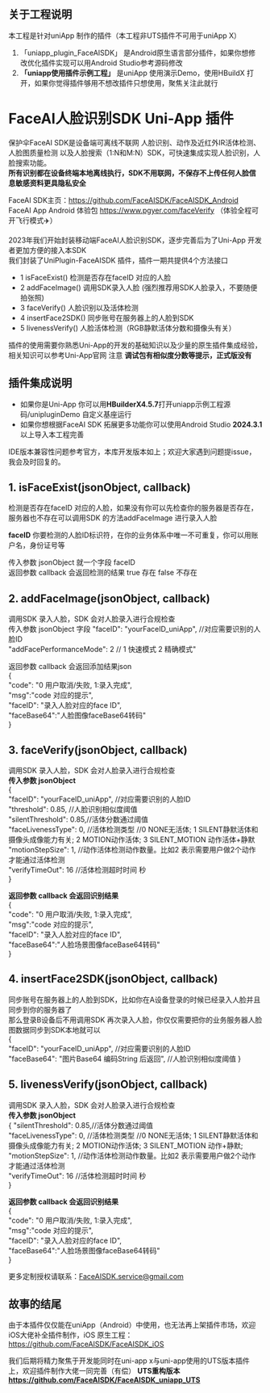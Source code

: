 ## 关于工程说明
  本工程是针对uniApp 制作的插件（本工程非UTS插件不可用于uniApp X）

  1. 「uniapp_plugin_FaceAISDK」 是Android原生语言部分插件，如果你想修改优化插件实现可以用Android Studio参考源码修改
  2. **「uniapp使用插件示例工程」** 是uniApp 使用演示Demo，使用HBuildX 打开，如果你觉得插件够用不想改插件只想使用，聚焦关注此就行

   
# FaceAI人脸识别SDK Uni-App 插件

保护伞FaceAI SDK是设备端可离线不联网 人脸识别、动作及近红外IR活体检测、人脸图质量检测
以及人脸搜索（1:N和M:N）SDK，可快速集成实现人脸识别，人脸搜索功能。  
**所有识别都在设备终端本地离线执行，SDK不用联网，不保存不上传任何人脸信息敏感资料更具隐私安全**  

FaceAI SDK主页：https://github.com/FaceAISDK/FaceAISDK_Android   
FaceAI App Android 体验包 https://www.pgyer.com/faceVerify （体验全程可开飞行模式✈️）  
 
2023年我们开始封装移动端FaceAI人脸识别SDK，逐步完善后为了Uni-App 开发者更加方便的接入本SDK  
我们封装了UniPlugin-FaceAISDK 插件，插件一期共提供4个方法接口
  - 1  isFaceExist()      检测是否存在faceID 对应的人脸
  - 2  addFaceImage()     调用SDK录入人脸 (强烈推荐用SDK人脸录入，不要随便拍张照)
  - 3  faceVerify()       人脸识别以及活体检测
  - 4  insertFace2SDK()   同步账号在服务器上的人脸到SDK
  - 5  livenessVerify()   人脸活体检测（RGB静默活体分数和摄像头有关）

插件的使用需要你熟悉Uni-App的开发的基础知识以及少量的原生插件集成经验，相关知识可以参考Uni-App官网
注意 **调试包有相似度分数等提示，正式版没有**

## 插件集成说明
- 如果你是Uni-App 你可以用**HBuilderX4.5.7**打开uniapp示例工程源码/unipluginDemo 自定义基座运行
- 如果你想根据FaceAI SDK 拓展更多功能你可以使用Android Studio **2024.3.1**以上导入本工程完善

IDE版本兼容性问题参考官方，本库开发版本如上；欢迎大家遇到问题提issue，我会及时回复的。
 
## 1. isFaceExist(jsonObject, callback)
检测是否存在faceID 对应的人脸，如果没有你可以先检查你的服务器是否存在，服务器也不存在可以调用SDK
的方法addFaceImage 进行录入人脸

**faceID** 你要检测的人脸ID标识符，在你的业务体系中唯一不可重复，你可以用账户名，身份证号等  

传入参数 jsonObject 就一个字段 faceID  
返回参数 callback 会返回检测的结果 true 存在 false 不存在  

## 2. addFaceImage(jsonObject, callback)
调用SDK 录入人脸，SDK 会对人脸录入进行合规检查  
传入参数 jsonObject 字段 
"faceID": "yourFaceID_uniApp", //对应需要识别的人脸ID  
"addFacePerformanceMode": 2   // 1 快速模式  2 精确模式"

返回参数 callback 会返回添加结果json  
{  
    "code": "0 用户取消/失败,  1:录入完成",  
    "msg":"code 对应的提示",  
    "faceID": "录入人脸对应的face ID",  
    "faceBase64":"人脸图像faceBase64转码"  
}  


## 3. faceVerify(jsonObject, callback)
调用SDK 录入人脸，SDK 会对人脸录入进行合规检查  
**传入参数 jsonObject**  
{  
   "faceID": "yourFaceID_uniApp", //对应需要识别的人脸ID  
   "threshold": 0.85, //人脸识别相似度阈值  
   "silentThreshold": 0.85,//活体分数通过阈值  
   "faceLivenessType": 0, //活体检测类型   //0 NONE无活体;  1 SILENT静默活体和摄像头成像能力有关;   2 MOTION动作活体;   3 SILENT_MOTION 动作活体+静默  
   "motionStepSize": 1, //动作活体检测动作数量。比如2 表示需要用户做2个动作才能通过活体检测  
   "verifyTimeOut": 16 //活体检测超时时间 秒  
}

**返回参数 callback 会返回识别结果**   
{  
   "code": "0 用户取消/失败,  1:录入完成",  
   "msg":"code 对应的提示",  
   "faceID": "录入人脸对应的face ID",  
   "faceBase64":"人脸场景图像faceBase64转码"  
}

## 4. insertFace2SDK(jsonObject, callback) 
同步账号在服务器上的人脸到SDK，比如你在A设备登录的时候已经录入人脸并且同步到你的服务器了    
那么登录B设备后不用调用SDK 再次录入人脸，你仅仅需要把你的业务服务器人脸图数据同步到SDK本地就可以  
{  
  "faceID": "yourFaceID_uniApp", //对应需要识别的人脸ID  
  "faceBase64": "图片Base64 编码String 后返回", //人脸识别相似度阈值
}

## 5. livenessVerify(jsonObject, callback)
调用SDK 录入人脸，SDK 会对人脸录入进行合规检查  
**传入参数 jsonObject**  
{
  "silentThreshold": 0.85,//活体分数通过阈值  
  "faceLivenessType": 0, //活体检测类型   //0 NONE无活体;  1 SILENT静默活体和摄像头成像能力有关;   2 MOTION动作活体;   3 SILENT_MOTION 动作+静默;  
  "motionStepSize": 1, //动作活体检测动作数量。比如2 表示需要用户做2个动作才能通过活体检测  
  "verifyTimeOut": 16 //活体检测超时时间 秒  
}

**返回参数 callback 会返回识别结果**   
{  
  "code": "0 用户取消/失败,  1:录入完成",  
  "msg":"code 对应的提示",  
  "faceID": "录入人脸对应的face ID",  
  "faceBase64":"人脸场景图像faceBase64转码"  
}

更多定制授权请联系：FaceAISDK.service@gmail.com

## 故事的结尾

由于本插件仅仅能在uniApp（Android）中使用，也无法再上架插件市场，欢迎iOS大佬补全插件制作，iOS 原生工程：https://github.com/FaceAISDK/FaceAISDK_iOS
  
我们后期将精力聚焦于开发能同时在uni-app x与uni-app使用的UTS版本插件上，欢迎插件制作大佬一同完善（有偿）
**UTS重构版本 https://github.com/FaceAISDK/FaceAISDK_uniapp_UTS**
